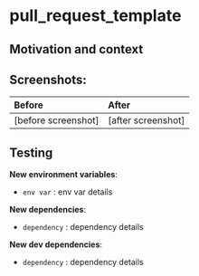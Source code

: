 # pull\_request\_template

## Motivation and context

## Screenshots:

| Before | After |
| :--- | :--- |
| \[before screenshot\] | \[after screenshot\] |

## Testing

**New environment variables**:

* `env var` : env var details

**New dependencies**:

* `dependency` : dependency details

**New dev dependencies**:

* `dependency` : dependency details

